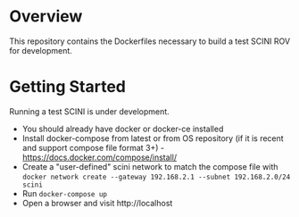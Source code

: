 # Overview

This repository contains the Dockerfiles necessary to build a test SCINI ROV
for development.

# Getting Started

Running a test SCINI is under development.

* You should already have docker or docker-ce installed
* Install docker-compose from latest or from OS repository (if it is recent and support compose file format 3+) - https://docs.docker.com/compose/install/
* Create a "user-defined" scini network to match the compose file with
  `docker network create --gateway 192.168.2.1 --subnet 192.168.2.0/24 scini`
* Run `docker-compose up`
* Open a browser and visit http://localhost
